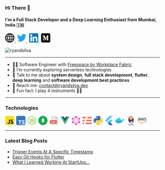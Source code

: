 ### Hi There 👋

#### I'm a Full Stack Developer and a Deep Learning Enthusiast from Mumbai, India 🇮🇳

<p>
<a style="margin-right:5px;" href="https://www.ryandsilva.dev/" target="_blank">
  <img width=30 height=30 src="images/web.svg" />
</a> 

<a style="margin-right:5px;" href="https://twitter.com/ryan_dsilva98" target="_blank">
  <img width=30 height=30 src="images/twitter.svg" />
</a> 

<a style="margin-right:5px;" href="https://www.linkedin.com/in/ryan-dsilva/" target="_blank">
  <img width=30 height=30 src="images/linkedin.svg" />
</a> 

<a href="https://medium.com/@ryan.dsilva" target="_blank">
  <img width=30 height=30 src="images/medium.svg" />
</a>
</p>

<p align="left"> <img src="https://komarev.com/ghpvc/?username=ryandsilva" alt="ryandsilva" /> </p>

---

- 👨‍💻 Software Engineer with [Freespace by Workplace Fabric](https://www.afreespace.com)
- 🌱 I’m currently exploring serverless technologies
- 💬 Talk to me about **system design**, **full stack development**, **flutter**, **deep learning** and **software development best practices**
- 📧 Reach me: [contact@ryandsilva.dev](mailto:contact@ryandsilva.dev)
- 🌟 Fun fact: I play 4 instruments 🎸🎹

---

<h3 align="left">Technologies</h3>

<p>
<img style="margin-right:2px;" width=30 height=30 src="images/javascript.svg" />
<img style="margin-right:2px;" width=30 height=30 src="images/typescript.svg" />
<img style="margin-right:2px;" width=30 height=30 src="images/nodejs.svg" />
<img style="margin-right:2px;" width=30 height=30 src="images/mongodb.svg" />
<img style="margin-right:2px;" width=30 height=30 src="images/sql.svg" />
<img style="margin-right:2px;" width=30 height=30 src="images/vue.svg" />
<img style="margin-right:2px;" width=30 height=30 src="images/graphql.svg" />
<img style="margin-right:2px;" width=30 height=30 src="images/serverless.svg" />
<img style="margin-right:2px;" width=30 height=30 src="images/python.svg" />
<img style="margin-right:2px;" width=30 height=30 src="images/flutter.svg" />
<img style="margin-right:2px;" width=30 height=30 src="images/docker.svg" />
<img style="margin-right:2px;" width=30 height=30 src="images/jenkins.svg" />
<img style="margin-right:2px;" width=30 height=30 src="images/aws.svg" />
</p>

---

<h3 align="left">Latest Blog Posts</h3>

<!-- BLOG-POST-LIST:START -->
- [Trigger Events At A Specific Timestamp](https://levelup.gitconnected.com/trigger-events-at-a-specific-timestamp-2527f9336128?source=rss-7b93016e867c------2)
- [Easy Git Hooks for Flutter](https://blog.devgenius.io/easy-git-hooks-for-flutter-f2927cbbcfd4?source=rss-7b93016e867c------2)
- [What I Learned Working At StartUps…](https://blog.devgenius.io/what-i-learned-working-at-startups-1d856e677ef1?source=rss-7b93016e867c------2)
<!-- BLOG-POST-LIST:END -->
